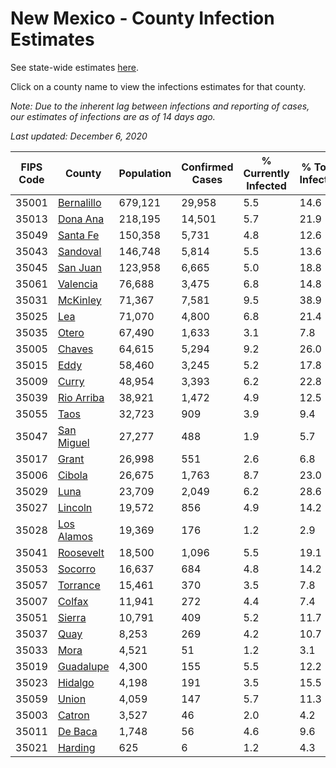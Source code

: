 # New Mexico - County Infection Estimates

See state-wide estimates [here](/infections/us-nm).

Click on a county name to view the infections estimates for that county.

*Note: Due to the inherent lag between infections and reporting of cases, our estimates of infections are as of 14 days ago.*

*Last updated: December 6, 2020*

|   FIPS Code |                   County |   Population |   Confirmed Cases |   % Currently Infected |   % Total Infected |
|-------------|--------------------------|--------------|-------------------|------------------------|--------------------|
|       35001 | [Bernalillo](bernalillo) |      679,121 |            29,958 |                    5.5 |               14.6 |
|       35013 |     [Dona Ana](dona-ana) |      218,195 |            14,501 |                    5.7 |               21.9 |
|       35049 |     [Santa Fe](santa-fe) |      150,358 |             5,731 |                    4.8 |               12.6 |
|       35043 |     [Sandoval](sandoval) |      146,748 |             5,814 |                    5.5 |               13.6 |
|       35045 |     [San Juan](san-juan) |      123,958 |             6,665 |                    5.0 |               18.8 |
|       35061 |     [Valencia](valencia) |       76,688 |             3,475 |                    6.8 |               14.8 |
|       35031 |     [McKinley](mckinley) |       71,367 |             7,581 |                    9.5 |               38.9 |
|       35025 |               [Lea](lea) |       71,070 |             4,800 |                    6.8 |               21.4 |
|       35035 |           [Otero](otero) |       67,490 |             1,633 |                    3.1 |                7.8 |
|       35005 |         [Chaves](chaves) |       64,615 |             5,294 |                    9.2 |               26.0 |
|       35015 |             [Eddy](eddy) |       58,460 |             3,245 |                    5.2 |               17.8 |
|       35009 |           [Curry](curry) |       48,954 |             3,393 |                    6.2 |               22.8 |
|       35039 | [Rio Arriba](rio-arriba) |       38,921 |             1,472 |                    4.9 |               12.5 |
|       35055 |             [Taos](taos) |       32,723 |               909 |                    3.9 |                9.4 |
|       35047 | [San Miguel](san-miguel) |       27,277 |               488 |                    1.9 |                5.7 |
|       35017 |           [Grant](grant) |       26,998 |               551 |                    2.6 |                6.8 |
|       35006 |         [Cibola](cibola) |       26,675 |             1,763 |                    8.7 |               23.0 |
|       35029 |             [Luna](luna) |       23,709 |             2,049 |                    6.2 |               28.6 |
|       35027 |       [Lincoln](lincoln) |       19,572 |               856 |                    4.9 |               14.2 |
|       35028 | [Los Alamos](los-alamos) |       19,369 |               176 |                    1.2 |                2.9 |
|       35041 |   [Roosevelt](roosevelt) |       18,500 |             1,096 |                    5.5 |               19.1 |
|       35053 |       [Socorro](socorro) |       16,637 |               684 |                    4.8 |               14.2 |
|       35057 |     [Torrance](torrance) |       15,461 |               370 |                    3.5 |                7.8 |
|       35007 |         [Colfax](colfax) |       11,941 |               272 |                    4.4 |                7.4 |
|       35051 |         [Sierra](sierra) |       10,791 |               409 |                    5.2 |               11.7 |
|       35037 |             [Quay](quay) |        8,253 |               269 |                    4.2 |               10.7 |
|       35033 |             [Mora](mora) |        4,521 |                51 |                    1.2 |                3.1 |
|       35019 |   [Guadalupe](guadalupe) |        4,300 |               155 |                    5.5 |               12.2 |
|       35023 |       [Hidalgo](hidalgo) |        4,198 |               191 |                    3.5 |               15.5 |
|       35059 |           [Union](union) |        4,059 |               147 |                    5.7 |               11.3 |
|       35003 |         [Catron](catron) |        3,527 |                46 |                    2.0 |                4.2 |
|       35011 |       [De Baca](de-baca) |        1,748 |                56 |                    4.6 |                9.6 |
|       35021 |       [Harding](harding) |          625 |                 6 |                    1.2 |                4.3 |